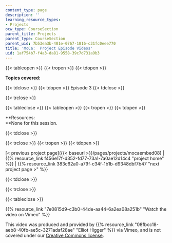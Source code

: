 ```yaml
---
content_type: page
description: ''
learning_resource_types:
- Projects
ocw_type: CourseSection
parent_title: Projects
parent_type: CourseSection
parent_uid: 7b53ea3b-401e-0767-1816-c31fc0eee770
title: 'MoCa:  Project Episode Videos'
uid: 1af754b7-f4a3-da81-9558-39c7d731a9b3
---
```


{{< tableopen >}}
{{< tropen >}}
{{< tdopen >}}


**Topics covered:**


{{< tdclose >}}
{{< tdopen >}}
Episode 3
{{< tdclose >}}

{{< trclose >}}

{{< tableclose >}}
{{< tableopen >}}
{{< tropen >}}
{{< tdopen >}}


**Resources:  
**None for this session.


{{< tdclose >}}

{{< trclose >}}
{{< tropen >}}
{{< tdopen >}}


[\< previous project page]({{< baseurl >}}/pages/projects/mocaembed08) | {{% resource_link f456e17f-d352-fd77-73a1-7a0ae12d14c4 "project home" %}} | {{% resource_link 383c62a0-a79f-c34f-1b1b-d9348dbf7b47 "next project page >" %}}


{{< tdclose >}}

{{< trclose >}}

{{< tableclose >}}

{{% resource_link "7e0815d9-c3b0-44de-aa44-6a2ea08a251b" "Watch the video on Vimeo" %}}

This video was produced and provided by {{% resource_link "08fbcc18-aeb8-40fb-ae5c-3271adaf28ae" "Elliot Higger" %}} via Vimeo, and is not covered under our [Creative Commons license](/terms/#cc).
